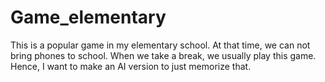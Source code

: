 # Game_elementary
This is a popular game in my elementary school. At that time, we can not bring phones to school. When we take a break, we usually play this game. Hence, I want to make an AI version to just memorize that.
